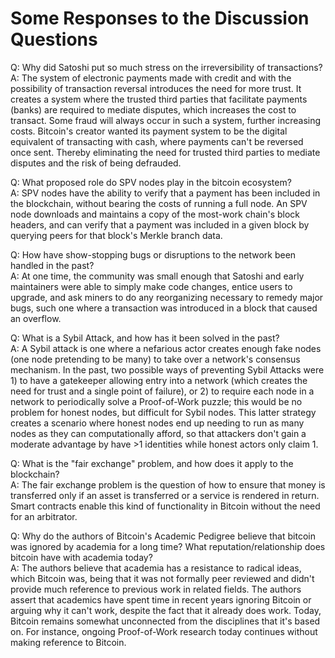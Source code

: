 # Some Responses to the Discussion Questions

Q: Why did Satoshi put so much stress on the irreversibility of transactions?  
A: The system of electronic payments made with credit and with the possibility of transaction reversal introduces the need for more trust. It creates a system where the trusted third parties that facilitate payments (banks) are required to mediate disputes, which increases the cost to transact. Some fraud will always occur in such a system, further increasing costs. Bitcoin's creator wanted its payment system to be the digital equivalent of transacting with cash, where payments can't be reversed once sent. Thereby eliminating the need for trusted third parties to mediate disputes and the risk of being defrauded.

Q: What proposed role do SPV nodes play in the bitcoin ecosystem?  
A: SPV nodes have the ability to verify that a payment has been included in the blockchain, without bearing the costs of running a full node. An SPV node downloads and maintains a copy of the most-work chain's block headers, and can verify that a payment was included in a given block by querying peers for that block's Merkle branch data.

Q: How have show-stopping bugs or disruptions to the network been handled in the past?  
A: At one time, the community was small enough that Satoshi and early maintainers were able to simply make code changes, entice users to upgrade, and ask miners to do any reorganizing necessary to remedy major bugs, such one where a transaction was introduced in a block that caused an overflow.

Q: What is a Sybil Attack, and how has it been solved in the past?  
A: A Sybil attack is one where a nefarious actor creates enough fake nodes (one node pretending to be many) to take over a network's consensus mechanism. In the past, two possible ways of preventing Sybil Attacks were 1) to have a gatekeeper allowing entry into a network (which creates the need for trust and a single point of failure), or 2) to require each node in a network to periodically solve a Proof-of-Work puzzle; this would be no problem for honest nodes, but difficult for Sybil nodes. This latter strategy creates a scenario where honest nodes end up needing to run as many nodes as they can computationally afford, so that attackers don't gain a moderate advantage by have >1 identities while honest actors only claim 1.

Q: What is the "fair exchange" problem, and how does it apply to the blockchain?  
A: The fair exchange problem is the question of how to ensure that money is transferred only if an asset is transferred or a service is rendered in return. Smart contracts enable this kind of functionality in Bitcoin without the need for an arbitrator.

Q: Why do the authors of Bitcoin's Academic Pedigree believe that bitcoin was ignored by academia for a long time? What reputation/relationship does bitcoin have with academia today?  
A: The authors believe that academia has a resistance to radical ideas, which Bitcoin was, being that it was not formally peer reviewed and didn't provide much reference to previous work in related fields. The authors assert that academics have spent time in recent years ignoring Bitcoin or arguing why it can't work, despite the fact that it already does work. Today, Bitcoin remains somewhat unconnected from the disciplines that it's based on. For instance, ongoing Proof-of-Work research today continues without making reference to Bitcoin.
